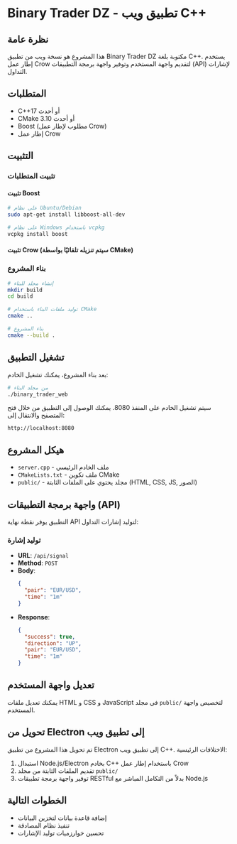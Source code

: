 # Binary Trader DZ - تطبيق ويب C++

## نظرة عامة
هذا المشروع هو نسخة ويب من تطبيق Binary Trader DZ مكتوبة بلغة C++. يستخدم إطار عمل Crow لتقديم واجهة المستخدم وتوفير واجهة برمجة التطبيقات (API) لإشارات التداول.

## المتطلبات
- C++17 أو أحدث
- CMake 3.10 أو أحدث
- Boost (مطلوب لإطار عمل Crow)
- إطار عمل Crow

## التثبيت

### تثبيت المتطلبات

#### تثبيت Boost
```bash
# على نظام Ubuntu/Debian
sudo apt-get install libboost-all-dev

# على نظام Windows باستخدام vcpkg
vcpkg install boost
```

#### تثبيت Crow (سيتم تنزيله تلقائيًا بواسطة CMake)

### بناء المشروع
```bash
# إنشاء مجلد للبناء
mkdir build
cd build

# توليد ملفات البناء باستخدام CMake
cmake ..

# بناء المشروع
cmake --build .
```

## تشغيل التطبيق
بعد بناء المشروع، يمكنك تشغيل الخادم:

```bash
# من مجلد البناء
./binary_trader_web
```

سيتم تشغيل الخادم على المنفذ 8080. يمكنك الوصول إلى التطبيق من خلال فتح المتصفح والانتقال إلى:
```
http://localhost:8080
```

## هيكل المشروع
- `server.cpp` - ملف الخادم الرئيسي
- `CMakeLists.txt` - ملف تكوين CMake
- `public/` - مجلد يحتوي على الملفات الثابتة (HTML, CSS, JS, الصور)

## واجهة برمجة التطبيقات (API)
التطبيق يوفر نقطة نهاية API لتوليد إشارات التداول:

### توليد إشارة
- **URL**: `/api/signal`
- **Method**: `POST`
- **Body**:
  ```json
  {
    "pair": "EUR/USD",
    "time": "1m"
  }
  ```
- **Response**:
  ```json
  {
    "success": true,
    "direction": "UP",
    "pair": "EUR/USD",
    "time": "1m"
  }
  ```

## تعديل واجهة المستخدم
يمكنك تعديل ملفات HTML و CSS و JavaScript في مجلد `public/` لتخصيص واجهة المستخدم.

## تحويل من Electron إلى تطبيق ويب
تم تحويل هذا المشروع من تطبيق Electron إلى تطبيق ويب C++. الاختلافات الرئيسية:

1. استبدال Node.js/Electron بخادم C++ باستخدام إطار عمل Crow
2. تقديم الملفات الثابتة من مجلد `public/`
3. توفير واجهة برمجة تطبيقات RESTful بدلاً من التكامل المباشر مع Node.js

## الخطوات التالية
- إضافة قاعدة بيانات لتخزين البيانات
- تنفيذ نظام المصادقة
- تحسين خوارزميات توليد الإشارات